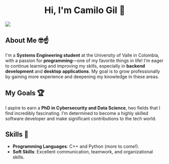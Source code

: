 <div align="center">
<h1 align="center">Hi, I'm Camilo Gil</a> 👋</h1>
</div>
<img src="https://github.com/user-attachments/assets/2f44d47c-256e-4e13-897a-8520a2b82640">



## About Me 🤓☝️

I'm a **Systems Engineering student** at the University of Valle in Colombia, with a passion for **programming**—one of my favorite things in life! I'm eager to continue learning and improving my skills, especially in **backend development** and **desktop applications**. My goal is to grow professionally by gaining more experience and deepening my knowledge in these areas.

## My Goals 🏆

I aspire to earn a **PhD in Cybersecurity and Data Science**, two fields that I find incredibly fascinating. I’m determined to become a highly skilled software developer and make significant contributions to the tech world.

## Skills 🧰
- **Programming Languages**: C++ and Python (more to come!).
- **Soft Skills**: Excellent communication, teamwork, and organizational skills.

<!--
**iBlacKings/iBlacKings** is a ✨ _special_ ✨ repository because its `README.md` (this file) appears on your GitHub profile.

Here are some ideas to get you started:

- 🔭 I’m currently working on ...
- 🌱 I’m currently learning ...
- 👯 I’m looking to collaborate on ...
- 🤔 I’m looking for help with ...
- 💬 Ask me about ...
- 📫 How to reach me: ...
- 😄 Pronouns: ...
- ⚡ Fun fact: ...
-->
